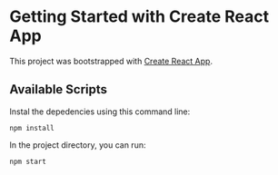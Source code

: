# Getting Started with Create React App

This project was bootstrapped with [Create React App](https://github.com/facebook/create-react-app).

## Available Scripts

Instal the depedencies using this command line:

    npm install

In the project directory, you can run:

    npm start
